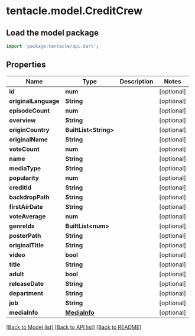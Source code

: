 # tentacle.model.CreditCrew

## Load the model package
```dart
import 'package:tentacle/api.dart';
```

## Properties
Name | Type | Description | Notes
------------ | ------------- | ------------- | -------------
**id** | **num** |  | [optional] 
**originalLanguage** | **String** |  | [optional] 
**episodeCount** | **num** |  | [optional] 
**overview** | **String** |  | [optional] 
**originCountry** | **BuiltList&lt;String&gt;** |  | [optional] 
**originalName** | **String** |  | [optional] 
**voteCount** | **num** |  | [optional] 
**name** | **String** |  | [optional] 
**mediaType** | **String** |  | [optional] 
**popularity** | **num** |  | [optional] 
**creditId** | **String** |  | [optional] 
**backdropPath** | **String** |  | [optional] 
**firstAirDate** | **String** |  | [optional] 
**voteAverage** | **num** |  | [optional] 
**genreIds** | **BuiltList&lt;num&gt;** |  | [optional] 
**posterPath** | **String** |  | [optional] 
**originalTitle** | **String** |  | [optional] 
**video** | **bool** |  | [optional] 
**title** | **String** |  | [optional] 
**adult** | **bool** |  | [optional] 
**releaseDate** | **String** |  | [optional] 
**department** | **String** |  | [optional] 
**job** | **String** |  | [optional] 
**mediaInfo** | [**MediaInfo**](MediaInfo.md) |  | [optional] 

[[Back to Model list]](../README.md#documentation-for-models) [[Back to API list]](../README.md#documentation-for-api-endpoints) [[Back to README]](../README.md)


